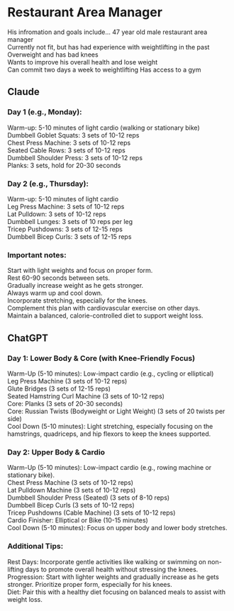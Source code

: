 # Restaurant Area Manager  
His infromation and goals include... 
47 year old male restaurant area manager  
Currently not fit, but has had experience with weightlifting in the past  
Overweight and has bad knees  
Wants to improve his overall health and lose weight  
Can commit two days a week to weightlifting
Has access to a gym

## Claude
### Day 1 (e.g., Monday):  
Warm-up: 5-10 minutes of light cardio (walking or stationary bike)  
Dumbbell Goblet Squats: 3 sets of 10-12 reps  
Chest Press Machine: 3 sets of 10-12 reps  
Seated Cable Rows: 3 sets of 10-12 reps  
Dumbbell Shoulder Press: 3 sets of 10-12 reps  
Planks: 3 sets, hold for 20-30 seconds  

### Day 2 (e.g., Thursday):  
Warm-up: 5-10 minutes of light cardio  
Leg Press Machine: 3 sets of 10-12 reps  
Lat Pulldown: 3 sets of 10-12 reps  
Dumbbell Lunges: 3 sets of 10 reps per leg  
Tricep Pushdowns: 3 sets of 12-15 reps  
Dumbbell Bicep Curls: 3 sets of 12-15 reps  

### Important notes:  
Start with light weights and focus on proper form.  
Rest 60-90 seconds between sets.  
Gradually increase weight as he gets stronger.  
Always warm up and cool down.  
Incorporate stretching, especially for the knees.  
Complement this plan with cardiovascular exercise on other days.  
Maintain a balanced, calorie-controlled diet to support weight loss.  

## ChatGPT
### Day 1: Lower Body & Core (with Knee-Friendly Focus)  
Warm-Up (5-10 minutes): Low-impact cardio (e.g., cycling or elliptical)  
Leg Press Machine (3 sets of 10-12 reps)  
Glute Bridges (3 sets of 12-15 reps)  
Seated Hamstring Curl Machine (3 sets of 10-12 reps)  
Core: Planks (3 sets of 20-30 seconds)  
Core: Russian Twists (Bodyweight or Light Weight) (3 sets of 20 twists per side)  
Cool Down (5-10 minutes): Light stretching, especially focusing on the hamstrings, quadriceps, and hip flexors to keep the knees supported.  

### Day 2: Upper Body & Cardio
Warm-Up (5-10 minutes): Low-impact cardio (e.g., rowing machine or stationary bike).  
Chest Press Machine (3 sets of 10-12 reps)  
Lat Pulldown Machine (3 sets of 10-12 reps)  
Dumbbell Shoulder Press (Seated) (3 sets of 8-10 reps)  
Dumbbell Bicep Curls (3 sets of 10-12 reps)  
Tricep Pushdowns (Cable Machine) (3 sets of 10-12 reps)  
Cardio Finisher: Elliptical or Bike (10-15 minutes)  
Cool Down (5-10 minutes): Focus on upper body and lower body stretches.  

### Additional Tips:  
Rest Days: Incorporate gentle activities like walking or swimming on non-lifting days to promote overall health without stressing the knees.  
Progression: Start with lighter weights and gradually increase as he gets stronger. Prioritize proper form, especially for his knees.  
Diet: Pair this with a healthy diet focusing on balanced meals to assist with weight loss.  
